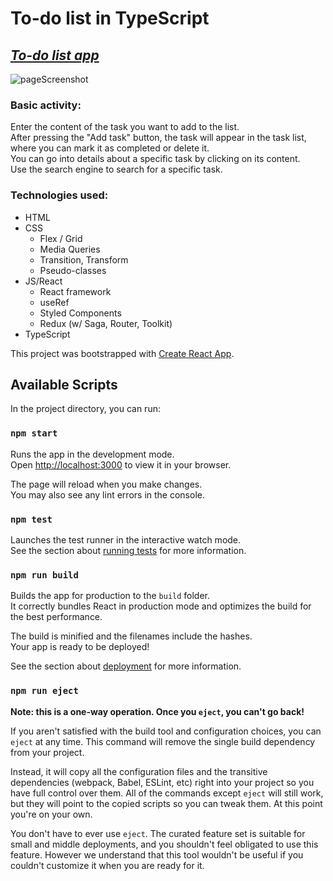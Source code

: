 # To-do list in TypeScript

## *[To-do list app](https://adrode.github.io/todos-list-react/)*

![pageScreenshot](images/taskListPageScreenshotUpdate1.png)

### Basic activity:

Enter the content of the task you want to add to the list.\
After pressing the "Add task" button, the task will appear in the task list, where you can mark it as completed or delete it.\
You can go into details about a specific task by clicking on its content.\
Use the search engine to search for a specific task.

### Technologies used:
- HTML
- CSS
    - Flex / Grid
    - Media Queries
    - Transition, Transform
    - Pseudo-classes
- JS/React
    - React framework
    - useRef
    - Styled Components
    - Redux (w/ Saga, Router, Toolkit)
- TypeScript

This project was bootstrapped with [Create React App](https://github.com/facebook/create-react-app).

## Available Scripts

In the project directory, you can run:

### `npm start`

Runs the app in the development mode.\
Open [http://localhost:3000](http://localhost:3000) to view it in your browser.

The page will reload when you make changes.\
You may also see any lint errors in the console.

### `npm test`

Launches the test runner in the interactive watch mode.\
See the section about [running tests](https://facebook.github.io/create-react-app/docs/running-tests) for more information.

### `npm run build`

Builds the app for production to the `build` folder.\
It correctly bundles React in production mode and optimizes the build for the best performance.

The build is minified and the filenames include the hashes.\
Your app is ready to be deployed!

See the section about [deployment](https://facebook.github.io/create-react-app/docs/deployment) for more information.

### `npm run eject`

**Note: this is a one-way operation. Once you `eject`, you can't go back!**

If you aren't satisfied with the build tool and configuration choices, you can `eject` at any time. This command will remove the single build dependency from your project.

Instead, it will copy all the configuration files and the transitive dependencies (webpack, Babel, ESLint, etc) right into your project so you have full control over them. All of the commands except `eject` will still work, but they will point to the copied scripts so you can tweak them. At this point you're on your own.

You don't have to ever use `eject`. The curated feature set is suitable for small and middle deployments, and you shouldn't feel obligated to use this feature. However we understand that this tool wouldn't be useful if you couldn't customize it when you are ready for it.
